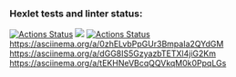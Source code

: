 ### Hexlet tests and linter status:

[![Actions Status](https://github.com/LarisaIsaykina/frontend-project-lvl1/workflows/hexlet-check/badge.svg)](https://github.com/LarisaIsaykina/frontend-project-lvl1/actions)
<a href="https://codeclimate.com/github/codeclimate/codeclimate/maintainability"><img src="https://api.codeclimate.com/v1/badges/a99a88d28ad37a79dbf6/maintainability" /></a>
[![Actions Status](https://github.com/LarisaIsaykina/frontend-project-lvl1/actions/workflows/nodejs.yml/badge.svg)](https://github.com/LarisaIsaykina/frontend-project-lvl1/actions/workflows/nodejs.yml)
 https://asciinema.org/a/0zhELvbPpGUr3BmpaIa2QYdGM
 https://asciinema.org/a/dGG8IS5GzyazbTETXl4jiG2Km
https://asciinema.org/a/tEKHNeVBcqQQVkqM0k0PpqLGs

